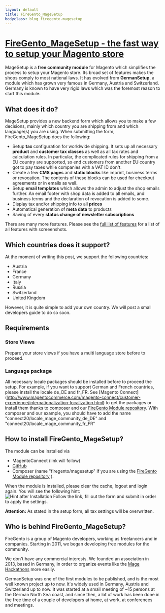 ```yaml
---
layout: default
title: FireGento_MageSetup
bodyclass: blog firegento-magesetup
---
```


# [FireGento_MageSetup - the fast way to setup your Magento store]({{page.url}})

MageSetup is a **free community module** for Magento which simplifies the process to setup your Magento store. 
Its broad set of features makes the shops comply to most national laws.
It has evolved from **GermanSetup**, a module which has grown very famous in Germany, Austria and Switzerland. Germany is known to have very rigid laws which was the foremost reason to start this module. 

## What does it do?

MageSetup provides a new backend form which allows you to make a few decisions, mainly which country you are shipping from and which language(s) you are using. When submitting the form, FireGento_MageSetup does the following:
  
* Setup **tax** configuration for worldwide shipping. It sets up all necessary **product** and **customer tax classes** as well as all tax rates and calculation rules. 
   In particular, the complicated rules for shipping from a EU country are supported, so end customers from another EU country got to pay taxes while companies with a VAT ID don't.
* Create a few **CMS pages** and **static blocks** like imprint, business terms or revocation. The contents of these blocks can be used for checkout agreements or in emails as well.
* Setup **email templates** which allows the admin to adjust the shop emails further. An email footer with shop data is added to all emails, and business terms and the declaration of revocation is added to some.
* Display tax and/or shipping info to all **prices**
* Automatical generation of **meta data** to products
* Saving of every **status change of newsletter subscriptions**

There are many more features. Please see the [full list of features](https://github.com/firegento/firegento-magesetup/blob/development/docs/features/features.markdown) for a list of all features with screeenshots.

## Which countries does it support?

At the moment of writing this post, we support the following countries:

* Austria
* France
* Germany
* Italy
* Russia
* Switzerland
* United Kingdom

However, it is quite simple to add your own country. We will post a small developers guide to do so soon. 

## Requirements

### Store Views
Prepare your store views if you have a multi language store before to proceed.

### Language package
All necessary locale packages should be installed before to proceed the setup. For example, if you want to support German and French countries,
please install the locale de_DE and fr_FR. See [Magento Connect] (http://www.magentocommerce.com/magento-connect/customer-experience/internationalization-localization.html) to get the packages or install them thanks to composer and our [FireGento Module repository](http://packages.firegento.com/). With composer and our example, you should have to add the name "connect20/locale_mage_community_de_DE" and "connect20/locale_mage_community_fr_FR"

## How to install FireGento_MageSetup?

The module can be installed via 

* MagentoConnect (link will follow)
* [GitHub](https://github.com/firegento/firegento-magesetup/)
* Composer (name "firegento/magesetup" if you are using the [FireGento Module repository](http://packages.firegento.com/) ).

When the module is installed, please clear the cache, logout and login again. You will see the following hint:  
![Hint after Installation](https://raw.github.com/firegento/firegento-magesetup/development/docs/features/images/install-hint.png "Hint after Installation")
Follow the link, fill out the form and submit in order to apply the settings.

**Attention:** As stated in the setup form, all tax settings will be overwritten.

## Who is behind FireGento_MageSetup?

FireGento is a group of Magento developers, working as freelancers and in companies. Starting in 2011, we began developing free modules for the community. 

We don't have any commercial interests. We founded an association in 2013, based in Germany, in order to organize events like the [Mage Hackathons](http://www.mage-hackathon.de/) more easily.

GermanSetup was one of the first modules to be published, and is the most well known project up to now. It's widely used in Germany, Austria and Switzerland up to now. It was started at a small meeting of ~15 persons at the German North Sea coast, and since then, a lot of work has been done in the free time of a couple of developers at home, at work, at conferences and meetings. 
